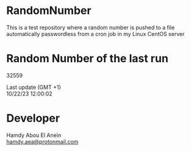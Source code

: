 # RandomNumber    
This is a test repository where a random number is pushed to a file automatically passwordless from a cron job in my Linux CentOS server    
# Random Number of the last run   
32559
      
Last update (GMT +1)    
10/22/23 12:00:02
# Developer    
Hamdy Abou El Anein   
hamdy.aea@protonmail.com
